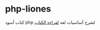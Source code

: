 # php-liones
كتاب أسود php لشرح أساسيات لغة 
<a href="https://mahmoudsamyhosein.github.io/php-liones/">لقراءة الكتاب</a>

